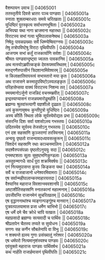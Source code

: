 वैशम्पायन उवाच ||	04065001    
ततस्तृतीये दिवसे भ्रातरः पञ्च पाण्डवाः |	04065001a  
स्नाताः शुक्लाम्बरधराः समये चरितव्रताः ||	04065001c  
युधिष्ठिरं पुरस्कृत्य सर्वाभरणभूषिताः |	04065002a  
अभिपद्मा यथा नागा भ्राजमाना महारथाः ||	04065002c  
विराटस्य सभां गत्वा भूमिपालासनेष्वथ |	04065003a  
निषेदुः पावकप्रख्याः सर्वे धिष्ण्येष्विवाग्नयः ||	04065003c  
तेषु तत्रोपविष्टेषु विराटः पृथिवीपतिः |	04065004a  
आजगाम सभां कर्तुं राजकार्याणि सर्वशः ||	04065004c  
श्रीमतः पाण्डवान्दृष्ट्वा ज्वलतः पावकानिव |	04065005a  
अथ मत्स्योऽब्रवीत्कङ्कं देवरूपमवस्थितम् |	04065005c  
मरुद्गणैरुपासीनं त्रिदशानामिवेश्वरम् ||	04065005e   
स किलाक्षातिवापस्त्वं सभास्तारो मया कृतः |	04065006a  
अथ राजासने कस्मादुपविष्टोऽस्यलङ्कृतः ||	04065006c  
परिहासेप्सया वाक्यं विराटस्य निशम्य तत् |	04065007a  
स्मयमानोऽर्जुनो राजन्निदं वचनमब्रवीत् ||	04065007c  
इन्द्रस्याप्यासनं राजन्नयमारोढुमर्हति |	04065008a  
ब्रह्मण्यः श्रुतवांस्त्यागी यज्ञशीलो दृढव्रतः ||	04065008c  
अयं कुरूणामृषभः कुन्तीपुत्रो युधिष्ठिरः |	04065009a  
अस्य कीर्तिः स्थिता लोके सूर्यस्येवोद्यतः प्रभा ||	04065009c  
संसरन्ति दिशः सर्वा यशसोऽस्य गभस्तयः |	04065010a  
उदितस्येव सूर्यस्य तेजसोऽनु गभस्तयः ||	04065010c  
एनं दश सहस्राणि कुञ्जराणां तरस्विनाम् |	04065011a  
अन्वयुः पृष्ठतो राजन्यावदध्यावसत्कुरून् ||	04065011c  
त्रिंशदेनं सहस्राणि रथाः काञ्चनमालिनः |	04065012a  
सदश्वैरुपसंपन्नाः पृष्ठतोऽनुययुः सदा ||	04065012c  
एनमष्टशताः सूताः सुमृष्टमणिकुण्डलाः |	04065013a  
अस्तुवन्मागधैः सार्धं पुरा शक्रमिवर्षयः ||	04065013c  
एनं नित्यमुपासन्त कुरवः किङ्करा यथा |	04065014a  
सर्वे च राजन्राजानो धनेश्वरमिवामराः ||	04065014c  
एष सर्वान्महीपालान्करमाहारयत्तदा |	04065015a  
वैश्यानिव महाराज विवशान्स्ववशानपि ||	04065015c  
अष्टाशीतिसहस्राणि स्नातकानां महात्मनाम् |	04065016a  
उपजीवन्ति राजानमेनं सुचरितव्रतम् ||	04065016c  
एष वृद्धाननाथांश्च व्यङ्गान्पङ्गूंश्च मानवान् |	04065017a  
पुत्रवत्पालयामास प्रजा धर्मेण चाभिभो ||	04065017c  
एष धर्मे दमे चैव क्रोधे चापि यतव्रतः |	04065018a  
महाप्रसादो ब्रह्मण्यः सत्यवादी च पार्थिवः ||	04065018c  
श्रीप्रतापेन चैतस्य तप्यते स सुयोधनः |	04065019a  
सगणः सह कर्णेन सौबलेनापि वा विभुः ||	04065019c  
न शक्यन्ते ह्यस्य गुणाः प्रसंख्यातुं नरेश्वर |	04065020a  
एष धर्मपरो नित्यमानृशंस्यश्च पाण्डवः ||	04065020c  
एवंयुक्तो महाराजः पाण्डवः पार्थिवर्षभः |	04065021a  
कथं नार्हति राजार्हमासनं पृथिवीपतिः ||	04065021c  
